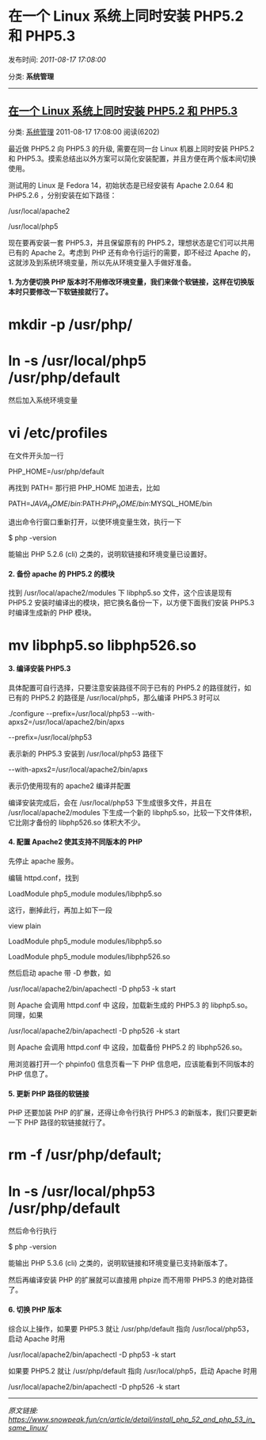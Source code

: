 # 在一个 Linux 系统上同时安装 PHP5.2 和 PHP5.3

发布时间: *2011-08-17 17:08:00*

分类: __系统管理__

---------

## [在一个 Linux 系统上同时安装 PHP5.2 和 PHP5.3](/cn/article/detail/install_php_52_and_php_53_in_same_linux/)

分类: [系统管理](/cn/article/category/system_operation/) 2011-08-17 17:08:00 阅读(6202)

最近做 PHP5.2 向 PHP5.3 的升级, 需要在同一台 Linux 机器上同时安装 PHP5.2 和 PHP5.3。摸索总结出以外方案可以简化安装配置，并且方便在两个版本间切换使用。

测试用的 Linux 是 Fedora 14，初始状态是已经安装有 Apache 2.0.64 和 PHP5.2.6 ，分别安装在如下路径：

/usr/local/apache2

/usr/local/php5

现在要再安装一套 PHP5.3，并且保留原有的 PHP5.2，理想状态是它们可以共用已有的 Apache 2。考虑到 PHP 还有命令行运行的需要，即不经过 Apache 的，这就涉及到系统环境变量，所以先从环境变量入手做好准备。

#### 1\. 为方便切换 PHP 版本时不用修改环境变量，我们来做个软链接，这样在切换版本时只要修改一下软链接就行了。

# mkdir -p /usr/php/

# ln -s /usr/local/php5 /usr/php/default

然后加入系统环境变量

# vi /etc/profiles

在文件开头加一行

PHP_HOME=/usr/php/default

再找到 PATH= 那行把 PHP_HOME 加进去，比如

PATH=$JAVA_HOME/bin:$PATH:$PHP_HOME/bin:$MYSQL_HOME/bin

退出命令行窗口重新打开，以使环境变量生效，执行一下

$ php -version

能输出 PHP 5.2.6 (cli) 之类的，说明软链接和环境变量已设置好。

#### 2\. 备份 apache 的 PHP5.2 的模块

找到 /usr/local/apache2/modules 下 libphp5.so 文件，这个应该是现有 PHP5.2 安装时编译出的模块，把它换名备份一下，以方便下面我们安装 PHP5.3 时编译生成新的 PHP 模块。

# mv libphp5.so libphp526.so

#### 3\. 编译安装 PHP5.3

具体配置可自行选择，只要注意安装路径不同于已有的 PHP5.2 的路径就行，如已有的 PHP5.2 的路径是 /usr/local/php5，那么编译 PHP5.3 时可以

./configure --prefix=/usr/local/php53 --with-apxs2=/usr/local/apache2/bin/apxs

\--prefix=/usr/local/php53

表示新的 PHP5.3 安装到 /usr/local/php53 路径下

\--with-apxs2=/usr/local/apache2/bin/apxs

表示仍使用现有的 apache2 编译并配置

编译安装完成后，会在 /usr/local/php53 下生成很多文件，并且在 /usr/local/apache2/modules 下生成一个新的 libphp5.so，比较一下文件体积，它比刚才备份的 libphp526.so 体积大不少。

#### 4\. 配置 Apache2 使其支持不同版本的 PHP

先停止 apache 服务。

编辑 httpd.conf，找到

LoadModule php5_module modules/libphp5.so

这行，删掉此行，再加上如下一段

view plain

<IfDefine php53>

LoadModule php5_module modules/libphp5.so

</IfDefine>

<IfDefine php526>

LoadModule php5_module modules/libphp526.so

</IfDefine>

然后启动 apache 带 -D 参数，如

/usr/local/apache2/bin/apachectl -D php53 -k start

则 Apache 会调用 httpd.conf 中 <IfDefine php53> 这段，加载新生成的 PHP5.3 的 libphp5.so。同理，如果

/usr/local/apache2/bin/apachectl -D php526 -k start

则 Apache 会调用 httpd.conf 中 <IfDefine php526> 这段，加载备份 PHP5.2 的 libphp526.so。

用浏览器打开一个 phpinfo() 信息页看一下 PHP 信息吧，应该能看到不同版本的 PHP 信息了。

#### 5\. 更新 PHP 路径的软链接

PHP 还要加装 PHP 的扩展，还得让命令行执行 PHP5.3 的新版本，我们只要更新一下 PHP 路径的软链接就行了。

# rm -f /usr/php/default;

# ln -s /usr/local/php53 /usr/php/default

然后命令行执行

$ php -version

能输出 PHP 5.3.6 (cli) 之类的，说明软链接和环境变量已支持新版本了。

然后再编译安装 PHP 的扩展就可以直接用 phpize 而不用带 PHP5.3 的绝对路径了。

#### 6\. 切换 PHP 版本

综合以上操作，如果要 PHP5.3 就让 /usr/php/default 指向 /usr/local/php53，启动 Apache 时用

/usr/local/apache2/bin/apachectl -D php53 -k start

如果要 PHP5.2 就让 /usr/php/default 指向 /usr/local/php5，启动 Apache 时用

/usr/local/apache2/bin/apachectl -D php526 -k start


---
*原文链接: https://www.snowpeak.fun/cn/article/detail/install_php_52_and_php_53_in_same_linux/*
